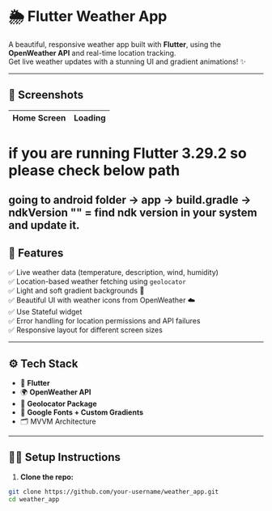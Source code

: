 # 🌦️ Flutter Weather App

A beautiful, responsive weather app built with **Flutter**, using the **OpenWeather API** and real-time location tracking.  
Get live weather updates with a stunning UI and gradient animations! ✨

---

## 📱 Screenshots

| Home Screen | Loading |
|-------------|---------|

# if you are running  Flutter 3.29.2 so please check below path

going to android folder ->  app -> build.gradle -> ndkVersion "" = find ndk version 
in your system and update it.
---

## 🚀 Features

✅ Live weather data (temperature, description, wind, humidity)  
✅ Location-based weather fetching using `geolocator`  
✅ Light and soft gradient backgrounds 🎨  
✅ Beautiful UI with weather icons from OpenWeather ☁️  
✅ Use Stateful widget  
✅ Error handling for location permissions and API failures  
✅ Responsive layout for different screen sizes

---

## ⚙️ Tech Stack

- 🔧 **Flutter**
- 🌍 **OpenWeather API**
- 📍 **Geolocator Package**
- 🎨 **Google Fonts + Custom Gradients**
- 🗂️ MVVM Architecture

---

## 🧑‍💻 Setup Instructions

1. **Clone the repo:**

```bash
git clone https://github.com/your-username/weather_app.git
cd weather_app
